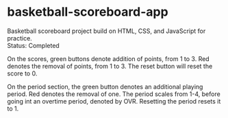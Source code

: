 # basketball-scoreboard-app

Basketball scoreboard project build on HTML, CSS, and JavaScript for practice.  
Status: Completed

On the scores, green buttons denote addition of points, from 1 to 3. 
Red denotes the removal of points, from 1 to 3. The reset button will 
reset the score to 0.

On the period section, the green button denotes an additional playing period. 
Red denotes the removal of one. The period scales from 1-4, before going int an 
overtime period, denoted by OVR. Resetting the period resets it to 1.
